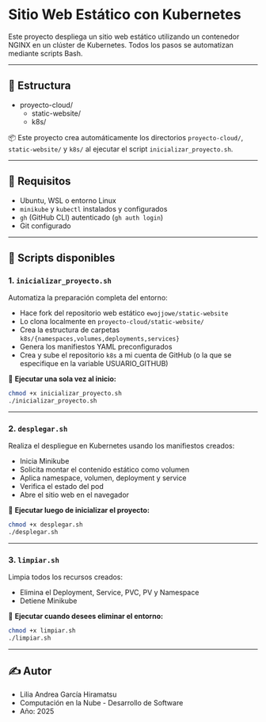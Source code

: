 # Sitio Web Estático con Kubernetes

Este proyecto despliega un sitio web estático utilizando un contenedor NGINX en un clúster de Kubernetes. Todos los pasos se automatizan mediante scripts Bash.

---

## 📁 Estructura


- proyecto-cloud/
    - static-website/
    - k8s/

📦 Este proyecto crea automáticamente los directorios `proyecto-cloud/`, `static-website/` y `k8s/` al ejecutar el script `inicializar_proyecto.sh`.

---

## 🧰 Requisitos

* Ubuntu, WSL o entorno Linux
* `minikube` y `kubectl` instalados y configurados
* `gh` (GitHub CLI) autenticado (`gh auth login`)
* Git configurado

---

## 🚀 Scripts disponibles

### 1. `inicializar_proyecto.sh`

Automatiza la preparación completa del entorno:

- Hace fork del repositorio web estático `ewojjowe/static-website`
- Lo clona localmente en `proyecto-cloud/static-website/`
- Crea la estructura de carpetas `k8s/{namespaces,volumes,deployments,services}`
- Genera los manifiestos YAML preconfigurados
- Crea y sube el repositorio `k8s` a mi cuenta de GitHub (o la que se especifique en la variable USUARIO_GITHUB)

📌 **Ejecutar una sola vez al inicio:**

```bash
chmod +x inicializar_proyecto.sh
./inicializar_proyecto.sh
````

---

### 2. `desplegar.sh`

Realiza el despliegue en Kubernetes usando los manifiestos creados:

* Inicia Minikube
* Solicita montar el contenido estático como volumen
* Aplica namespace, volumen, deployment y service
* Verifica el estado del pod
* Abre el sitio web en el navegador

📌 **Ejecutar luego de inicializar el proyecto:**

```bash
chmod +x desplegar.sh
./desplegar.sh
```

---

### 3. `limpiar.sh`

Limpia todos los recursos creados:

* Elimina el Deployment, Service, PVC, PV y Namespace
* Detiene Minikube

📌 **Ejecutar cuando desees eliminar el entorno:**

```bash
chmod +x limpiar.sh
./limpiar.sh
```

---


## ✍️ Autor

- Lilia Andrea García Hiramatsu
- Computación en la Nube - Desarrollo de Software
- Año: 2025